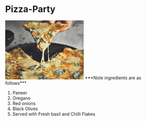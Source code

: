 # Pizza-Party
<img src="https://github.com/RohitKulkarniSRH/Pizza-Party/blob/main/image/Pizza-Quattro-Formaggi_TitelbildO28J6gMgyVdu0_1280x1280.jpg" width=50% height=50% />
***Note ingredients are as follows***

1. Paneer
2. Oregano
3. Red onions
4. Black Olives
5. Served with Fresh basil and Chilli Flakes
